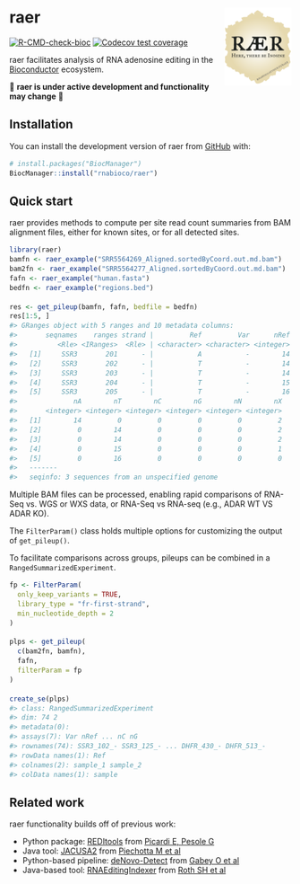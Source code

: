 
<!-- README.md is generated from README.Rmd. Please edit that file -->

# raer <a href="https://rnabioco.github.io/raer"><img src="man/figures/logo.png" align="right" height="138" /></a>

<!-- badges: start -->

[![R-CMD-check-bioc](https://github.com/rnabioco/raer/actions/workflows/check-bioc.yml/badge.svg)](https://github.com/rnabioco/raer/actions/workflows/check-bioc.yml)
[![Codecov test
coverage](https://codecov.io/gh/rnabioco/raer/branch/main/graph/badge.svg)](https://app.codecov.io/gh/rnabioco/raer?branch=main)
<!-- badges: end -->

raer facilitates analysis of RNA adenosine editing in the
[Bioconductor](https://bioconductor.org/) ecosystem.

🚧 **raer is under active development and functionality may change** 🚧

## Installation

You can install the development version of raer from
[GitHub](https://github.com/rnabioco/raer) with:

``` r
# install.packages("BiocManager")
BiocManager::install("rnabioco/raer")
```

## Quick start

raer provides methods to compute per site read count summaries from BAM
alignment files, either for known sites, or for all detected sites.

``` r
library(raer)
bamfn <- raer_example("SRR5564269_Aligned.sortedByCoord.out.md.bam")
bam2fn <- raer_example("SRR5564277_Aligned.sortedByCoord.out.md.bam")
fafn <- raer_example("human.fasta")
bedfn <- raer_example("regions.bed")

res <- get_pileup(bamfn, fafn, bedfile = bedfn)
res[1:5, ]
#> GRanges object with 5 ranges and 10 metadata columns:
#>       seqnames    ranges strand |         Ref         Var      nRef      nVar
#>          <Rle> <IRanges>  <Rle> | <character> <character> <integer> <integer>
#>   [1]     SSR3       201      - |           A           -        14         0
#>   [2]     SSR3       202      - |           T           -        14         0
#>   [3]     SSR3       203      - |           T           -        14         0
#>   [4]     SSR3       204      - |           T           -        15         0
#>   [5]     SSR3       205      - |           T           -        16         0
#>              nA        nT        nC        nG        nN        nX
#>       <integer> <integer> <integer> <integer> <integer> <integer>
#>   [1]        14         0         0         0         0         2
#>   [2]         0        14         0         0         0         2
#>   [3]         0        14         0         0         0         2
#>   [4]         0        15         0         0         0         1
#>   [5]         0        16         0         0         0         0
#>   -------
#>   seqinfo: 3 sequences from an unspecified genome
```

Multiple BAM files can be processed, enabling rapid comparisons of
RNA-Seq vs. WGS or WXS data, or RNA-Seq vs RNA-seq (e.g., ADAR WT VS
ADAR KO).

The `FilterParam()` class holds multiple options for customizing the
output of `get_pileup()`.

To facilitate comparisons across groups, pileups can be combined in a
`RangedSummarizedExperiment`.

``` r
fp <- FilterParam(
  only_keep_variants = TRUE,
  library_type = "fr-first-strand",
  min_nucleotide_depth = 2
)

plps <- get_pileup(
  c(bam2fn, bamfn),
  fafn,
  filterParam = fp
)

create_se(plps)
#> class: RangedSummarizedExperiment 
#> dim: 74 2 
#> metadata(0):
#> assays(7): Var nRef ... nC nG
#> rownames(74): SSR3_102_- SSR3_125_- ... DHFR_430_- DHFR_513_-
#> rowData names(1): Ref
#> colnames(2): sample_1 sample_2
#> colData names(1): sample
```

## Related work

raer functionality builds off of previous work:

- Python package: [REDItools](https://github.com/BioinfoUNIBA/REDItools)
  from [Picardi E, Pesole
  G](https://doi.org/10.1093/bioinformatics/btt287)  
- Java tool: [JACUSA2](https://github.com/dieterich-lab/JACUSA2) from
  [Piechotta M et al](https://doi.org/10.1186/s12859-016-1432-8)  
- Python-based pipeline:
  [deNovo-Detect](https://github.com/a2iEditing/deNovo-Detect) from
  [Gabey O et al](https://doi.org/10.1038/s41467-022-28841-4)  
- Java-based tool:
  [RNAEditingIndexer](https://github.com/a2iEditing/RNAEditingIndexer)
  from [Roth SH et al](https://doi.org/10.1038/s41592-019-0610-9)
